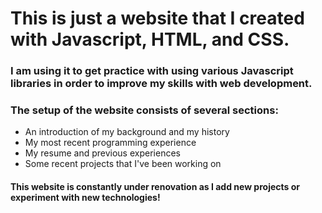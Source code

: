 # This is just a website that I created with Javascript, HTML, and CSS.

### I am using it to get practice with using various Javascript libraries in order to improve my skills with web development.

### The setup of the website consists of several sections:

* An introduction of my background and my history
* My most recent programming experience
* My resume and previous experiences
* Some recent projects that I've been working on

#### This website is constantly under renovation as I add new projects or experiment with new technologies!

